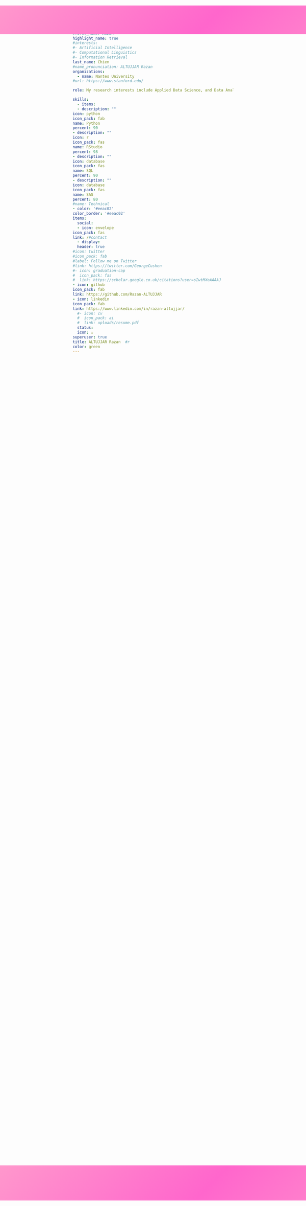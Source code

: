 ```yaml
---
  bio: My research interests include Applied Data Science, and Data Analytics.

#education:


#first_name: Razan
highlight_name: true
#interests:
#- Artificial Intelligence
#- Computational Linguistics
#- Information Retrieval
last_name: Chien
#name_pronunciation: ALTUJJAR Razan 
organizations:
  - name: Nantes University
#url: https://www.stanford.edu/

role: My research interests include Applied Data Science, and Data Analytics

skills:
  - items:
  - description: ""
icon: python
icon_pack: fab
name: Python
percent: 90
- description: ""
icon: r
icon_pack: fas
name: RStudio
percent: 98  
- description: ""
icon: database
icon_pack: fas
name: SQL
percent: 90
- description: ""
icon: database
icon_pack: fas
name: SAS
percent: 80
#name: Technical
- color: '#eeac02'
color_border: '#eeac02'
items:
  social:
  - icon: envelope
icon_pack: fas
link: /#contact
  - display:
  header: true
#icon: twitter
#icon_pack: fab
#label: Follow me on Twitter
#link: https://twitter.com/GeorgeCushen
#- icon: graduation-cap
#  icon_pack: fas
#  link: https://scholar.google.co.uk/citations?user=sIwtMXoAAAAJ
- icon: github
icon_pack: fab
link: https://github.com/Razan-ALTUJJAR
- icon: linkedin
icon_pack: fab
link: https://www.linkedin.com/in/razan-altujjar/
  #- icon: cv
  #  icon_pack: ai
  #  link: uploads/resume.pdf
  status:
  icon: ☕️
superuser: true
title: ALTUJJAR Razan  #r
color: green
---
```

  
  <!-- En-tête HTML pour le style -->
  <!-- En-tête HTML pour le style -->
  <style>
  .profile-section {
    display: flex;
    align-items: center;
    justify-content: flex-start; /* Alignement à gauche pour toute la section */
      background: linear-gradient(135deg, #ff99cc, #ff66cc, #ff99cc, #ff66cc); /* Bright colors */
                                  background-size: 200% 200%; /* Increased size for faster transitions */
                                    animation: gradient 5s ease infinite; /* Faster animation */
                                    color: black; /* Text color for better contrast */
                                    padding: 5px 20px; /* Padding around the section */
                                    border-radius: 8 15 80px 98px; /* Rounded corners */
                                    width: 100%;
                                  position: fixed;
                                  top: 70px; /* Position below your RMarkdown taskbar */
                                    left: 0;
                                  z-index: 9999; /* Ensure it stays above other content */
  }

@keyframes gradient {
  0% {background-position: 0% 0%;}
50% {background-position: 100% 100%;}
100% {background-position: 0% 0%;}
}

.profile-details {
  display: flex;
  align-items: center;
  justify-content: flex-start; /* Align content to the left */
    width: auto; /* Adjust width to fit content */
    margin-left: 2500px; /* Margin-left to move text more to the left */
}

.profile-details h1 {
  font-size: 16px; /* Adjusted font size */
    margin: 0; /* Remove default margin */
    display: flex;
  align-items: center; /* Align text vertically */
}

.links {
  display: none; /* Hide the links section */
}
</style>



<style>
  .bottom-section {
    display: flex;
    align-items: center;
    justify-content: flex-start; /* Alignement à gauche pour toute la section */
      background: linear-gradient(135deg, #ff99cc, #ff66cc, #ff99cc, #ff66cc); /* Bright colors */
                                  background-size: 200% 200%; /* Increased size for faster transitions */
                                    animation: gradient 5s ease infinite; /* Faster animation */
                                    color: black; /* Text color for better contrast */
                                    padding: 5px 20px; /* Padding around the section */
                                    border-radius: 8 15 80px 98px; /* Rounded corners */
                                    width: 100%;
                                  position: fixed;
                                  bottom: 190px; /* Position below your RMarkdown taskbar */
                                    left: 0;
                                  z-index: 9999; /* Ensure it stays above other content */
  }

@keyframes gradient {
  0% {background-position: 0% 0%;}
50% {background-position: 100% 100%;}
100% {background-position: 0% 0%;}
}

.bottom-details {
  display: flex;
  align-items: center;
  justify-content: flex-start; /* Align content to the left */
    width: auto; /* Adjust width to fit content */
    margin-left: 2800px; /* Margin-left to move text more to the left */ decale phr
    color: pink
}

.bottom-details h1 {
  font-size: 16px; /* Adjusted font size */
    margin: 0; /* Remove default margin */  # taille de la bar
    display: flex;
  align-items: center; /* Align text vertically */
  color: pink
}

.links {
  display: none; /* Hide the links section */
}
</style>




  
  <div class="profile-section">
  <div class="profile-details">
  <h1>👋 Hi there, I'm Razan</h1>
    </div>
</div>

  <div class="bottom-section">
  <div class="bottom-details">
  <h1>👋 Thanks for your visit</h1>
    </div>
</div>

